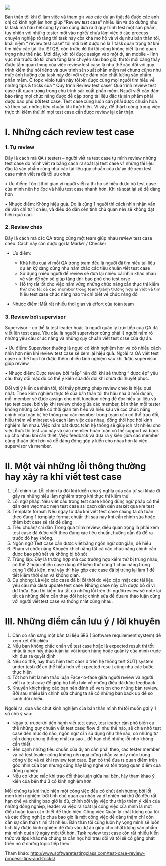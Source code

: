 ![](https://images.viblo.asia/1cdb1e4d-eff6-4223-9d38-30805d0413b0.png)

Bản thân tôi khi đi làm việc và tham gia vào các dự án thật đã được các anh chị có kinh nghiệm hơn giúp “Review test case” nhiều lần và đó dường như là task mà hầu hết công ty nào cũng đưa ra ở quy trình test một sản phẩm, tuy nhiên với những tester mới  vào nghề/ chưa làm việc ở các process chuyên nghiệp rõ ràng thì task này còn khá mơ hồ và ví dụ như bản thân tôi, khái niệm “ review test case” tôi mới biết được nó là 1 task quan trọng từ khi tìm hiểu các tài liệu ISTQB, còn trước đó thì tôi cũng không biết là nó quan trọng như thế nào. 
      Mới đây, khi tôi được assign vào một dự án mobile – lĩnh vực mà trước đó tôi chưa từng làm chuyên sâu bao giờ, thì tôi mới càng thấy được tầm quan trọng của việc review test case là như thế nào đối với quy trình kiểm thử nói riêng và quy trình sản xuất phần mềm nói chung cũng như mức ảnh hưởng của task này đói với việc đảm bảo chất lượng sản phẩm phần mềm. 
Ở topic viblo tuần này tôi xin được cùng mọi người tìm hiểu về những tips & tricks của “ Quy trình Review test case”
      Quá trình review test case rất quan trọng trong chu trình sản xuất phần mềm. Người viết cần đảm bảo rằng mọi chức năng được đề cập trong tài liệu đặc tả sản phẩm phải được bao phủ bởi test case. Test case cũng luôn cần phải được chuẩn hóa và theo sát những tiêu chuẩn khi thực hiện. Vì vậy, để thành công trong việc thực thi kiểm thử thì mọi test case cần được review lại cẩn thận. 
      
# I.	Những cách review test case
### 1.	Tự review
Đây là cách mà QA ( tester) – người viết ra test case tự mình review những test case do mình viết ra bằng cách rà soát lại test case và những tài liệu đặc tả sản phẩm cũng  như các tài liệu quy chuẩn của dự án để xem test case mình viết ra đã tối ưu chưa

•	Ưu điểm: 
Tốn ít thời gian vì người viết ra thì họ sẽ hiểu được bộ test case của mình nên họ đọc và hiểu test case nhanh hơn. Khi rà soát lại sẽ dễ dàng hơn

•	Nhược điểm:
Không hiệu quả. Do là cùng 1 người thì cách nhìn nhận vấn đề vẫn chỉ từ 1 chiều, và điều đó dẫn đến tính chủ quan nên sẽ không đạt hiệu quả cao.

### 2.	Review chéo
Đây là cách mà các QA trong cùng một team giúp nhau review test case chéo. Cách này còn được gọi là Marker / Checker

* Ưu điểm:
  - Khá hiệu quả vì mỗi QA trong team đều là người đã tìm hiểu tài liệu dự án kỹ càng cũng như nắm chắc các tiêu chuẩn viết test case
  - Sử dụng nhiều người để review sẽ đưa lại nhiều cái nhìn khác nhau về vấn đề nên sẽ giúp tăng tính bao phủ cho test case
  - Hỗ trợ rất tốt cho việc nắm vững những chức năng cần thực thi kiểm thử cho tất cả các member trong team tránh trường hợp ai viết và tìm hiểu test case chức năng nào thì chỉ biết về chức năng đó

* Nhược điểm: 
Mất rất nhiều thời gian và effort của toàn team

### 3.	Review bởi supervisor
Supervisor – có thể là test leader hoặc là người quản lý trực tiếp của QA đã viết lên test case. Yêu cầu là người supervisor cũng phải là người nắm rõ những yêu cầu chức năng và những quy chuẩn viết test case của dự án.

•	Ưu điểm: 
Supervisor thường là người có kinh nghiệm hơn và có nhiều cách nhìn hơn nên khi review test case sẽ đem lại hiệu quả. Ngoài ra QA viết test case có thể học hỏi được thêm nhiều kinh nghiệm sau khi được supervisor giúp review

•	Nhược điểm: 
Được review bởi “sếp” nên đôi khi sẽ thường “ được ép” yêu cầu thay đổi mặc dù có thể ý kiến sửa đổi đôi khi chưa đủ thuyết phục. 

Đối với ý kiến cá nhân tôi, tôi thấy phương pháp review chéo là hiệu quả nhất. Theo kinh nghiệm thực tế của bản thân tôi thì hầu như ở mỗi dự án, mỗi member sẽ được assign cho một function riêng để đọc hiểu tài liệu và tạo test case, bởi vậy khi review chéo giữa các member, bản thân mỗi tester không những có thể có thời gian tìm hiểu và hiểu sâu về các chức năng chính của toàn bộ hệ thống mà các member trong team còn có thể trao đổi, hiểu thêm về mindset và cách làm việc của nhau, đồng thời học hỏi  kinh nghiệm lẫn nhau. Việc nắm bắt được toàn hệ thống sẽ giúp ích rất nhiều cho việc thực thi test sau này và các member hoàn toàn có thể support và back up cho nhau khi cần thiết. Việc feedback và đưa ra ý kiến giữa các member cũng thuận tiện hơn và dễ dàng đóng góp ý kiến cho nhau hơn là việc supervisor và member. 
# II.	Một vài những lỗi thông thường hay xảy ra khi viết test case
1.	Lỗi chính tả: 
Lỗi chính tả đôi khi khiến cho ý nghĩa của câu từ sai khác đi gây ra những hiểu lầm nghiêm trọng khi thực thi kiểm thử
2.	Lỗi ngữ pháp:
Nếu viết câu trong test case không đúng ngữ pháp có thể dẫn đến việc thực hiện test case sai cách dẫn đến sai kết quả khi test
3.	Template format:
Nếu ngay từ đầu khi viết test case chúng ta đã tuân theo đúng 1 template format chuẩn thì sau này khi cần chỉnh sửa hoặc thêm bớt case sẽ rất dễ dàng
4.	Tiêu chuẩn/ chỉ dẫn
Trong quá trình review, điều quan trọng là phải xem test case đã được viết theo đúng các tiêu chuẩn, hướng dẫn đã đề ra trước đó hay không.
5.	Ngôn ngữ
Test case cần được viết bằng ngôn ngữ đơn giản, dễ hiểu
6.	Phạm vi chức năng
Khuyến khích rằng tất cả các chức năng chính cần được bao phủ hết và không bị bỏ sót
7.	Trùng lặp:
Đây là trường hợp mà các trường hợp kiểm thử bị trùng nhau, có thể 2 hoặc nhiều case dung để kiểm thử cùng 1 chức năng trong cùng 1 điều kiện, như vậy thì hãy gộp các case đã bị trùng lại làm 1 để tiết kiệm thời gian và không gian.
8.	Dự phòng: 
Là việc các case đã bị lỗi thời do việc cập nhật các tài liệu yêu cầu mà chưa update test case. Những case này cần được bỏ đi vì dư thừa.
Sau khi kiểm tra tất cả những lỗi trên thì người review sẽ note lại tất cả những điểm cần thay đổi hoặc chỉnh sửa để đưa ra thảo luận cùng với người viết test case và thống nhất cùng nhau.

# III.	Những điểm cần lưu ý / lời khuyên 
1.	Cần có sẵn sàng một bản tài liệu SRS ( Software requirement system) để xem xét đối chiếu
2.	Nếu bạn không chắc chắn về test case hoặc là expected result thì tốt nhất là bạn hãy thảo luận lại với khách hàng hoặc quản lý của mình trước khi đưa ra quyết định
3.	Nếu có thể, hãy thực hiện test case ở trên hệ thống test SUT( system under test) để có thể hiểu hơn về expected result cũng như các bước thực hiện
4.	Tốt hơn hết là nên thảo luận Face-to-face giữa người review và người viết ra test case để giúp họ hiểu hơn về những điều đã được feedback
5.	Khuyến khích rằng các bạn nên đánh số version cho những bản review. Bởi sau nhiều lần chỉnh sửa chúng ta sẽ có những bản back up để so sánh đối chiếu.

Ngoài ra, dựa vào chút kinh nghiệm của bản thân mình thì tôi muốn gợi ý 1 số chú ý sau:
-	Ngay từ trước khi tiến hành viết test case, test leader cần phổ biến cụ thể những quy chuẩn viết test case: flow đi như thế nào, sẽ chia nhỏ test case đến mức độ nào, ngôn ngữ cần sử dụng như thế nào, có những từ cần dùng chung thống nhất ra sao… để hạn chế những lỗi nhỏ không cần thiết
-	Bên cạnh những tiêu chuẩn của dự án cần phải theo, các tester member và cả test leader cũng không nên quá cứng nhắc và máy móc trong công việc và cả khi review test case. Bạn có thể đưa ra quan điểm trên góc nhìn của bạn nhưng cũng hãy lắng nghe và tôn trọng quan điểm của đồng nghiệp. 
-	Nếu có khúc mắc khi trao đổi thảo luận giữa hai bên, hãy tham khảo ý kiến của bên thứ 3 có kinh nghiệm hơn

 Mỗi chúng ta khi thực hiện một công việc đều có chút ảnh hưởng bởi lối mòn kinh nghiệm, bởi tính chủ quan cá nhân và dĩ nhiên hai thứ đó đều rất hạn chế và chẳng bao giờ là đủ, chính bởi vậy việc thu thập thêm ý kiến của  những đồng nghiệp, leader và việc rà soát lại công việc của mình là một điều hoàn toàn cần thiết để thực hiện. Công việc Quản lý chất lượng của tôi và các đồng nghiệp chưa bao giờ là một công việc dễ dàng thậm chí còn cần sự cẩn thận tỉ  mỉ rất nhiều. Bản thân tôi cũng luôn hy vọng mình sẽ luôn tích lũy được kinh nghiệm để đưa vào dự án giúp cho chất lượng sản phẩm mà mình quản lý ngày một tốt hơn. Task review test case còn rất nhiều kiến thức và tips khác mà chúng ta cần học hỏi trau dồi và tôi sẽ cố gắng phát triển nó ở những topic tiếp theo.
 
 Tham khảo: http://www.softwaretestingclass.com/test-case-review-process-tips-and-tricks/